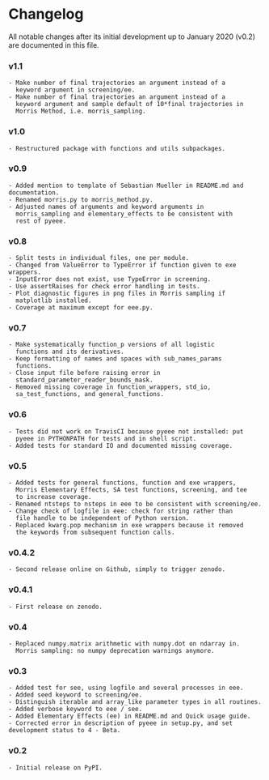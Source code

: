 # Changelog

All notable changes after its initial development up to January 2020 (v0.2) are documented in this file.

### v1.1
    - Make number of final trajectories an argument instead of a
      keyword argument in screening/ee.
    - Make number of final trajectories an argument instead of a
      keyword argument and sample default of 10*final trajectories in
      Morris Method, i.e. morris_sampling.

### v1.0
    - Restructured package with functions and utils subpackages.

### v0.9
    - Added mention to template of Sebastian Mueller in README.md and documentation.
    - Renamed morris.py to morris_method.py.
    - Adjusted names of arguments and keyword arguments in
      morris_sampling and elementary_effects to be consistent with
      rest of pyeee.

### v0.8
    - Split tests in individual files, one per module.
    - Changed from ValueError to TypeError if function given to exe wrappers.
    - InputError does not exist, use TypeError in screening.
    - Use assertRaises for check error handling in tests.
    - Plot diagnostic figures in png files in Morris sampling if
      matplotlib installed.
    - Coverage at maximum except for eee.py.

### v0.7
    - Make systematically function_p versions of all logistic
      functions and its derivatives.
    - Keep formatting of names and spaces with sub_names_params
      functions.
    - Close input file before raising error in
      standard_parameter_reader_bounds_mask.
    - Removed missing coverage in function_wrappers, std_io,
      sa_test_functions, and general_functions.

### v0.6
    - Tests did not work on TravisCI because pyeee not installed: put
      pyeee in PYTHONPATH for tests and in shell script.
    - Added tests for standard IO and documented missing coverage.

### v0.5
    - Added tests for general functions, function and exe wrappers,
      Morris Elementary Effects, SA test functions, screening, and tee
      to increase coverage.
    - Renamed ntsteps to nsteps in eee to be consistent with screening/ee.
    - Change check of logfile in eee: check for string rather than
      file handle to be independent of Python version.
    - Replaced kwarg.pop mechanism in exe wrappers because it removed
      the keywords from subsequent function calls.

### v0.4.2
    - Second release online on Github, simply to trigger zenodo.

### v0.4.1
    - First release on zenodo.

### v0.4
    - Replaced numpy.matrix arithmetic with numpy.dot on ndarray in.
      Morris sampling: no numpy deprecation warnings anymore.

### v0.3
    - Added test for see, using logfile and several processes in eee.
    - Added seed keyword to screening/ee.
    - Distinguish iterable and array_like parameter types in all routines.
    - Added verbose keyword to eee / see.
    - Added Elementary Effects (ee) in README.md and Quick usage guide.
    - Corrected error in description of pyeee in setup.py, and set development status to 4 - Beta.

### v0.2
    - Initial release on PyPI.
